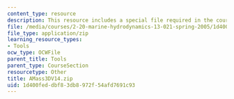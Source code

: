 ```yaml
---
content_type: resource
description: This resource includes a special file required in the course.
file: /media/courses/2-20-marine-hydrodynamics-13-021-spring-2005/1d400feddbf83db8972f54afd7691c93_AMass3DV14.zip
file_type: application/zip
learning_resource_types:
- Tools
ocw_type: OCWFile
parent_title: Tools
parent_type: CourseSection
resourcetype: Other
title: AMass3DV14.zip
uid: 1d400fed-dbf8-3db8-972f-54afd7691c93
---
```

